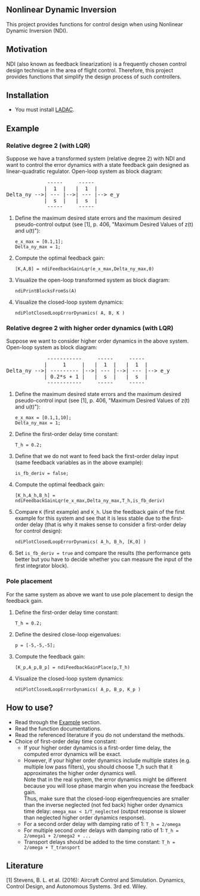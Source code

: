 ## Nonlinear Dynamic Inversion

This project provides functions for control design when using Nonlinear Dynamic Inversion (NDI).

## Motivation

NDI (also known as feedback linearization) is a frequently chosen control design technique in the area of flight control.
Therefore, this project provides functions that simplify the design process of such controllers.

## Installation

- You must install [LADAC](../../../README.md).

## Example

### Relative degree 2 (with LQR)

Suppose we have a transformed system (relative degree 2) with NDI and want to control the error dynamics with a state feedback gain designed as linear-quadratic regulator.
Open-loop system as block diagram:  
<pre>
             -----     -----  
            |  1  |   |  1  |  
Delta_ny -->| --- |-->| --- |--> e_y  
            |  s  |   |  s  |  
             -----     -----  
</pre>
1. Define the maximum desired state errors and the maximum desired pseudo-control output (see [1], p. 406, "Maximum Desired Values of z(t) and u(t)"):
	```
	e_x_max = [0.1,1];
	Delta_ny_max = 1;
	```
2. Compute the optimal feedback gain:
	```
	[K,A,B] = ndiFeedbackGainLqr(e_x_max,Delta_ny_max,0)
	```
3. Visualize the open-loop transformed system as block diagram:
	```
	ndiPrintBlocksFromSs(A)
	```
4. Visualize the closed-loop system dynamics:
	```
	ndiPlotClosedLoopErrorDynamics( A, B, K )
	```

### Relative degree 2 with higher order dynamics (with LQR)

Suppose we want to consider higher order dynamics in the above system.
Open-loop system as block diagram:  
<pre>
             -----------     -----     -----   
            |     1     |   |  1  |   |  1  |  
Delta_ny -->| --------- |-->| --- |-->| --- |--> e_y  
            | 0.2*s + 1 |   |  s  |   |  s  |  
             -----------     -----     -----   
</pre>
1. Define the maximum desired state errors and the maximum desired pseudo-control input (see [1], p. 406, "Maximum Desired Values of z(t) and u(t)"):
	```
	e_x_max = [0.1,1,10];
	Delta_ny_max = 1;
	```
2. Define the first-order delay time constant:
	```
	T_h = 0.2;
	```
3. Define that we do not want to feed back the first-order delay input (same feedback variables as in the above example):
	```
	is_fb_deriv = false;
	```
4. Compute the optimal feedback gain:
	```
	[K_h,A_h,B_h] = ndiFeedbackGainLqr(e_x_max,Delta_ny_max,T_h,is_fb_deriv)
	```
5. Compare `K` (first example) and `K_h`. Use the feedback gain of the first example for this system and see that it is less stable due to the first-order delay (that is why it makes sense to consider a first-order delay for control design):
	```
	ndiPlotClosedLoopErrorDynamics( A_h, B_h, [K,0] )
	```
6. Set `is_fb_deriv = true` and compare the results (the performance gets better but you have to decide whether you can measure the input of the first integrator block).

### Pole placement

For the same system as above we want to use pole placement to design the feedback gain.
1. Define the first-order delay time constant:
	```
	T_h = 0.2;
	```
2. Define the desired close-loop eigenvalues:
	```
	p = [-5,-5,-5];
	```
3. Compute the feedback gain:
	```
	[K_p,A_p,B_p] = ndiFeedbackGainPlace(p,T_h)
	```
4. Visualize the closed-loop system dynamics:
	```
	ndiPlotClosedLoopErrorDynamics( A_p, B_p, K_p )
	```

## How to use?

- Read through the [Example](#Example) section.
- Read the function documentations.
- Read the referenced literature if you do not understand the methods.
- Choice of first-order delay time constant:
  - If your higher order dynamics is a first-order time delay, the computed error dynamics will be exact.
  - However, if your higher order dynamics include multiple states (e.g. multiple low pass filters), you should choose T_h such that it approximates the higher order dynamics well.  
    Note that in the real system, the error dynamics might be different because you will lose phase margin when you increase the feedback gain.  
	Thus, make sure that the closed-loop eigenfrequencies are smaller than the inverse neglected (not fed back) higher order dynamics time delay: `omega_max < 1/T_neglected` (output response is slower than neglected higher order dynamics response).
  - For a second order delay with damping ratio of 1: `T_h = 2/omega`
  - For multiple second order delays with damping ratio of 1: `T_h = 2/omega1 + 2/omega2 + ...`
  - Transport delays should be added to the time constant: `T_h = 2/omega + T_transport`

## Literature
[1] Stevens, B. L. et al. (2016): Aircraft Control and Simulation. Dynamics, Control Design, and Autonomous Systems. 3rd ed. Wiley.
